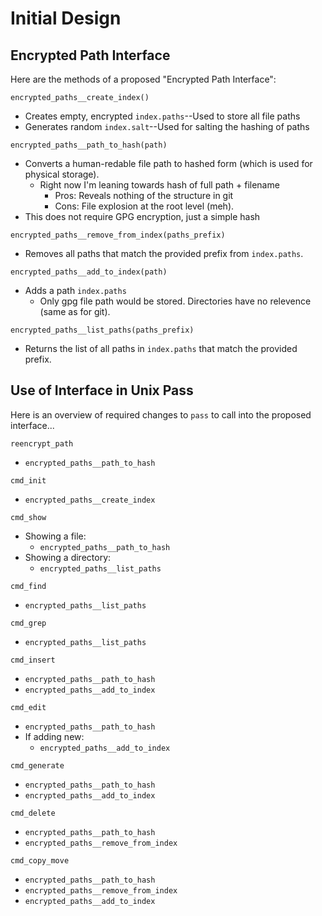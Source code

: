 Initial Design
================

Encrypted Path Interface
----------------

Here are the methods of a proposed "Encrypted Path Interface":

`encrypted_paths__create_index()`

* Creates empty, encrypted `index.paths`--Used to store all file paths
* Generates random `index.salt`--Used for salting the hashing of paths

`encrypted_paths__path_to_hash(path)`

* Converts a human-redable file path to hashed form (which is used for physical storage).
    * Right now I'm leaning towards hash of full path + filename
        * Pros: Reveals nothing of the structure in git
        * Cons: File explosion at the root level (meh).
* This does not require GPG encryption, just a simple hash

`encrypted_paths__remove_from_index(paths_prefix)`

* Removes all paths that match the provided prefix from `index.paths`.

`encrypted_paths__add_to_index(path)`

* Adds a path `index.paths`
	* Only gpg file path would be stored. Directories have no relevence (same as for git).

`encrypted_paths__list_paths(paths_prefix)`

* Returns the list of all paths in `index.paths` that match
  the provided prefix. 


Use of Interface in Unix Pass
----------------

Here is an overview of required changes to `pass` to call into
the proposed interface...

`reencrypt_path`

* `encrypted_paths__path_to_hash`

`cmd_init`

* `encrypted_paths__create_index`

`cmd_show`

* Showing a file:
    * `encrypted_paths__path_to_hash`
* Showing a directory:
    * `encrypted_paths__list_paths`

`cmd_find`

* `encrypted_paths__list_paths`

`cmd_grep`

* `encrypted_paths__list_paths`

`cmd_insert`

* `encrypted_paths__path_to_hash`
* `encrypted_paths__add_to_index`

`cmd_edit`

* `encrypted_paths__path_to_hash`
* If adding new:
    * `encrypted_paths__add_to_index`

`cmd_generate`

* `encrypted_paths__path_to_hash`
* `encrypted_paths__add_to_index`

`cmd_delete`

* `encrypted_paths__path_to_hash`
* `encrypted_paths__remove_from_index`

`cmd_copy_move`

* `encrypted_paths__path_to_hash`
* `encrypted_paths__remove_from_index`
* `encrypted_paths__add_to_index`

